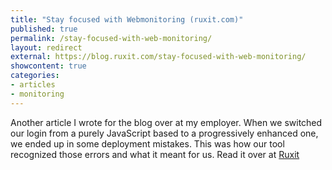 ```yaml
---
title: "Stay focused with Webmonitoring (ruxit.com)"
published: true
permalink: /stay-focused-with-web-monitoring/
layout: redirect
external: https://blog.ruxit.com/stay-focused-with-web-monitoring/
showcontent: true
categories:
- articles
- monitoring
---
```


Another article I wrote for the blog over at my employer. When we switched
our login from a purely JavaScript based to a progressively enhanced one,
we ended up in some deployment mistakes. This was how our tool recognized
those errors and what it meant for us. Read it over
at [Ruxit](https://blog.ruxit.com/stay-focused-with-web-monitoring/)
